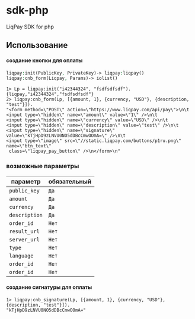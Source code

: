 sdk-php
=======

LiqPay SDK for php


Использование
-----

#### создание кнопки для оплаты ####

```php
liqpay:init(PublicKey, PrivateKey)-> liqpay:liqpay()
liqpay:cnb_form(Liqpay, Params)-> iolist()
```

    1> Lp = liqpay:init("i42344324", "fsdfsdfsdf").
    {liqpay,"i42344324","fsdfsdfsdf"}
    2> liqpay:cnb_form(Lp, [{amount, 1}, {currency, "USD"}, {description, "test"}]).
    "<form method=\"POST\" action=\"https://www.liqpay.com/api/pay\">\n\t
    <input type=\"hidden\" name=\"amount\" value=\"1\" />\n\t
    <input type=\"hidden\" name=\"currency\" value=\"USD\" />\n\t
    <input type=\"hidden\" name=\"description\" value=\"test\" />\n\t
    <input type=\"hidden\" name=\"signature\" value=\"kTjHpD9zLNVU0NO5dDBcCmwOOmA=\" />\n\t
    <input type=\"image\" src=\"//static.liqpay.com/buttons/p1ru.png\" name=\"btn_text\"
     class=\"liqpay_pay_button\" />\n</form>\n"

### возможные параметры ###

**параметр**                    | **обязательный**
--------------------------------|--------------------------------
`public_key`                    | `Да`
`amount`                        | `Да`
`currency`                      | `Да`
`description`                   | `Да`
`order_id`                      | `Нет`
`result_url`                    | `Нет`
`server_url`                    | `Нет`
`type`                          | `Нет`
`language`                      | `Нет`
`order_id`                      | `Нет`
`order_id`                      | `Нет`



#### создание сигнатуры для оплаты ####
    1> liqpay:cnb_signature(Lp, [{amount, 1}, {currency, "USD"}, {description, "test"}]).
    "kTjHpD9zLNVU0NO5dDBcCmwOOmA="